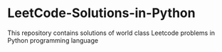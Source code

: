 # LeetCode-Solutions-in-Python
This repository contains solutions of world class Leetcode problems in Python programming language
